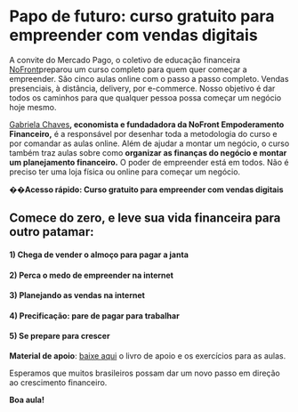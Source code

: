 # Papo de futuro: curso gratuito para empreender com vendas digitais

A convite do Mercado Pago, o coletivo de educação financeira [NoFront](https://www.nofront.com.br/)preparou um curso completo para quem quer começar a empreender.
 São cinco aulas online com o passo a passo completo. Vendas presenciais, à distância, delivery, por e-commerce. Nosso objetivo é dar todos os caminhos para que qualquer pessoa possa começar um negócio hoje mesmo.

[Gabriela Chaves](https://www.linkedin.com/in/gabriela-mendes-chaves-b54b8040/)**, economista e fundadadora da NoFront Empoderamento Financeiro,** é a responsável por desenhar toda a metodologia do curso e por comandar as aulas online. Além de ajudar a montar um negócio, o curso também traz aulas sobre como **organizar as finanças do negócio e montar um planejamento financeiro.** O poder de empreender está em todos. Não é preciso ter uma loja física ou online para começar um negócio.

**��Acesso rápido: Curso gratuito para empreender com vendas digitais**

## Comece do zero, e leve sua vida financeira para outro patamar:


#### **1) Chega de vender o almoço para pagar a janta**


#### **2) Perca o medo de empreender na internet**


#### **3) Planejando as vendas na internet**


#### **4) Precificação: pare de pagar para trabalhar**


#### **5) Se prepare para crescer**

**Material de apoio**: [baixe aqui](https://meubolso.mercadopago.com.br/hubfs/Livreto_NoFront_MercadoPago_v3.pdf) o livro de apoio e os exercícios para as aulas.

Esperamos que muitos brasileiros possam dar um novo passo em direção ao crescimento financeiro.

**Boa aula!**
